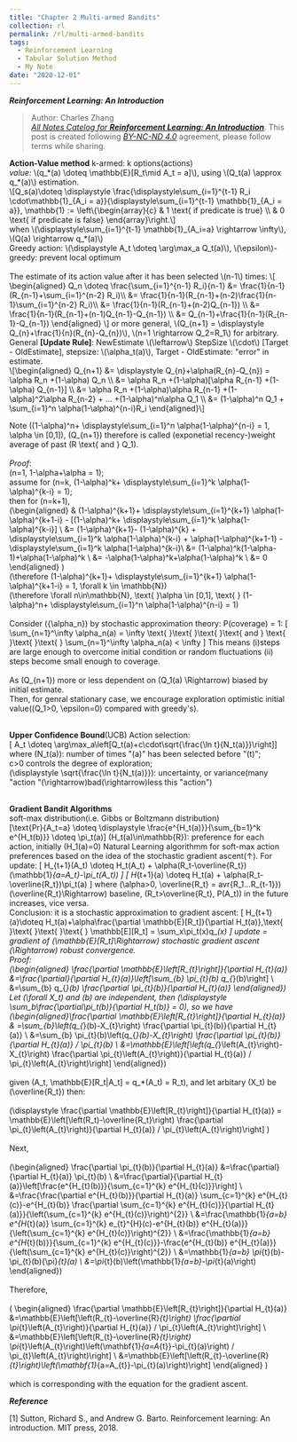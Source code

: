 ```yaml
---
title: "Chapter 2 Multi-armed Bandits"
collection: rl
permalink: /rl/multi-armed-bandits
tags:
  - Reinforcement Learning
  - Tabular Solution Method
  - My Note
date: "2020-12-01"
--- 
```

***Reinforcement Learning: An Introduction***

> Author: Charles Zhang  <br>[*All Notes Catelog for* ***Reinforcement Learning: An Introduction***](https://zcczhang.github.io/blogs/). This post is created following [*BY-NC-ND 4.0*](https://creativecommons.org/licenses/by-nc-nd/4.0/deed.en) agreement, please follow terms while sharing. 

<html>
<head>
  <meta charset="utf-8">
  <meta name="viewport" content="width=device-width">
  <title>MathJax example</title>
  <script src="https://polyfill.io/v3/polyfill.min.js?features=es6"></script>
  <script id="MathJax-script" async
          src="https://cdn.jsdelivr.net/npm/mathjax@3/es5/tex-mml-chtml.js">
  </script>
</head>
<body>
<p>
<b>Action-Value method</b>
  k-armed: k options(actions)<br>
  <i>value: </i> \(q_*(a) \doteq \mathbb{E}[R_t\mid A_t = a]\), using \(Q_t(a) \approx q_*(a)\) estimation.<br>
  \[Q_s(a)\doteq \displaystyle \frac{\displaystyle\sum_{i=1}^{t-1} R_i \cdot\mathbb{1}_{A_i = a}}{\displaystyle\sum_{i=1}^{t-1}  \mathbb{1}_{A_i = a}}, \mathbb{1} := \left\{\begin{array}{c}
     & 1 \text{ if predicate is true} \\
     & 0 \text{ if predicate is false}
\end{array}\right.\]
<br>
when \(\displaystyle\sum_{i=1}^{t-1} \mathbb{1}_{A_i=a} \rightarrow \infty\), \(Q(a) \rightarrow q_*(a)\)
<br>
Greedy action: \(\displaystyle A_t \doteq \arg\max_a Q_t(a)\), \(\epsilon\)-greedy: prevent local optimum
<br><br>
The estimate of its action value after it has been selected \(n-1\) times:
\[
\begin{aligned}
Q_n \doteq \frac{\sum_{i=1}^{n-1} R_i}{n-1} &= \frac{1}{n-1}(R_{n-1}+\sum_{i=1}^{n-2} R_i)\\
  &= \frac{1}{n-1}(R_{n-1}+(n-2)\frac{1}{n-1}\sum_{i=1}^{n-2} R_i)\\
  &= \frac{1}{n-1}(R_{n-1}+(n-2)Q_{n-1}) \\
  &= \frac{1}{n-1}(R_{n-1}+(n-1)Q_{n-1}-Q_{n-1}) \\
  &= Q_{n-1}+\frac{1}{n-1}(R_{n-1}-Q_{n-1})
\end{aligned}
\] 
or more general, \(Q_{n+1} = \displaystyle Q_{n}+\frac{1}{n}(R_{n}-Q_{n})\), \(n=1 \rightarrow Q_2=R_1\) for arbitrary.
<br>
General <b>[Update Rule]</b>: NewEstimate \(\leftarrow\) StepSize \(\cdot\) [Target - OldEstimate], stepsize: \(\alpha_t(a)\), Target - OldEstimate: "error" in estimate.
<br>
\[\begin{aligned}
Q_{n+1} &= \displaystyle Q_{n}+\alpha(R_{n}-Q_{n}) = \alpha R_n +(1-\alpha) Q_n \\
&= \alpha R_n +(1-\alpha)[\alpha R_{n-1} +(1-\alpha) Q_{n-1}] \\
&= \alpha R_n +(1-\alpha)\alpha R_{n-1} +(1-\alpha)^2\alpha R_{n-2} + ... +(1-\alpha)^n\alpha Q_1 \\
&= (1-\alpha)^n Q_1 + \sum_{i=1}^n \alpha(1-\alpha)^{n-i}R_i 
\end{aligned}\]

Note \((1-\alpha)^n+ \displaystyle\sum_{i=1}^n \alpha(1-\alpha)^{n-i} = 1, \alpha \in [0,1]\), \(Q_{n+1}\) therefore is called (exponetial recency-)weight average of past \(R \text{ and } Q_1\).<br><br>
<i>Proof</i>:<br>
\(n=1, 1-\alpha+\alpha = 1\);<br>
assume for \(n=k, (1-\alpha)^k+ \displaystyle\sum_{i=1}^k \alpha(1-\alpha)^{k-i} = 1\);<br>
then for \(n=k+1\), <br>
\(\begin{aligned} & (1-\alpha)^{k+1}+ \displaystyle\sum_{i=1}^{k+1} \alpha(1-\alpha)^{k+1-i} - [(1-\alpha)^k+ \displaystyle\sum_{i=1}^k \alpha(1-\alpha)^{k-i}] \\
&= (1-\alpha)^{k+1}- (1-\alpha)^{k} + \displaystyle\sum_{i=1}^k \alpha(1-\alpha)^{k-i} + \alpha(1-\alpha)^{k+1-1} - \displaystyle\sum_{i=1}^k \alpha(1-\alpha)^{k-i}\\
&= (1-\alpha)^k(1-\alpha-1)+\alpha(1-\alpha)^k \\
&= -\alpha(1-\alpha)^k+\alpha(1-\alpha)^k \\
&= 0
\end{aligned} 
\)<br>
\(\therefore  (1-\alpha)^{k+1}+ \displaystyle\sum_{i=1}^{k+1} \alpha(1-\alpha)^{k+1-i} = 1, \forall k \in \mathbb{N}\)<br>
\(\therefore \forall n\in\mathbb{N}, \text{ }\alpha \in [0,1], \text{ } (1-\alpha)^n+ \displaystyle\sum_{i=1}^n \alpha(1-\alpha)^{n-i} = 1\)
<br><br>
Consider \(\{\alpha_n\}\) by stochastic approximation theory: P(coverage) = 1:
\[
\sum_{n=1}^\infty \alpha_n(a) = \infty \text{ }\text{ }\text{ }\text{ and } \text{ }\text{ }\text{ } \sum_{n=1}^\infty \alpha_n(a) < \infty 
\]
This means (i)steps are large enough to overcome initial condition or random fluctuations (ii) steps become small enough to coverage.
<br><br>
As \(Q_{n+1}\) more or less dependent on \(Q_1(a) \Rightarrow\) biased by initial estimate.<br>
Then, for genral stationary case, we encourage exploration optimistic initial value(\(Q_1>0, \epsilon=0\) compared with greedy's).
<br><br>

<b>Upper Confidence Bound</b>(UCB) Action selection:   
\[ A_t \doteq \arg\max_a\left[Q_t(a)+c\cdot\sqrt{\frac{\ln t}{N_t(a)}}\right]\]
where \(N_t(a)\): number of times "\(a\)" has been selected before "\(t\)";<br>
c>0 controls the degree of exploration;<br>
\(\displaystyle \sqrt{\frac{\ln t}{N_t(a)}}\): uncertainty, or variance(many "action "\(\rightarrow\)bad\(\rightarrow\)less this "action")
<br><br>

<b>Gradient Bandit Algorithms</b><br>
soft-max distribution(i.e. Gibbs or Boltzmann distribution)<br>
\[\text{Pr}\{A_t=a\} \doteq \displaystyle \frac{e^{H_t(a)}}{\sum_{b=1}^k e^{H_t(b)}} \doteq \pi_t(a)\]
\(H_t(a)\in\mathbb{R}\): preference for each action, initially \(H_1(a)=0\)
Natural Learning algorithmm for soft-max action preferences based on the idea of the stochastic gradient ascent(↑). For update: 
\[
H_{t+1}(A_t) \doteq H_t(A_t) + \alpha(R_t-\overline{R_t})(\mathbb{1}_{a=A_t}-\pi_t(A_t))
\]
\[
H_{t+1}(a) \doteq H_t(a) + \alpha(R_t-\overline{R_t})\pi_t(a)
\]
where \(\alpha>0, \overline{R_t} = avr\{R_1...R_{t-1}\}\)<br>
\(\overline{R_t}\Rightarrow\) baseline, \(R_t>\overline{R_t}, P(A_t)\) in the future increases, vice versa.
<br>
Conclusion: it is a stochastic approximation to gradient ascent:
\[
H_{t+1}(a)\doteq H_t(a)+\alpha\frac{\partial \mathbb{E}[R_t]}{\partial H_t(a)},\text{ }\text{ }\text{ }\text{ }  \mathbb[E][R_t] = \sum_x\pi_t(x)q_*(x)
\]
update = gradient of \(\mathbb{E}[R_t]\Rightarrow\) stochastic gradient ascent \(\Rightarrow\) robust convergence.
<br>
<i>Proof:</i>
<br>
\(\begin{aligned} \frac{\partial \mathbb{E}\left[R_{t}\right]}{\partial H_{t}(a)} &=\frac{\partial}{\partial H_{t}(a)}\left[\sum_{b} \pi_{t}(b) q_{*}(b)\right] \\ &=\sum_{b} q_{*}(b) \frac{\partial \pi_{t}(b)}{\partial H_{t}(a)} \end{aligned}\)
<br>
Let \(\forall X_t\) and \(b\) are independent, then \(\displaystyle \sum_b\frac{\partial\pi_t(b)}{\partial H_t(b)} = 0\), so we have
<br>
\(\begin{aligned}\frac{\partial \mathbb{E}\left[R_{t}\right]}{\partial H_{t}(a)} &
=\sum_{b}\left(q_{*}(b)-X_{t}\right) \frac{\partial \pi_{t}(b)}{\partial H_{t}(a)} \\
&=\sum_{b} \pi_{t}(b)\left(q_{*}(b)-X_{t}\right) \frac{\partial \pi_{t}(b)}{\partial H_{t}(a)} / \pi_{t}(b) \\
&=\mathbb{E}\left[\left(q_{*}\left(A_{t}\right)-X_{t}\right) \frac{\partial \pi_{t}\left(A_{t}\right)}{\partial H_{t}(a)} / \pi_{t}\left(A_{t}\right)\right]
\end{aligned}\)
<br><br>
given \(A_t, \mathbb{E}[R_t|A_t] = q_*(A_t) = R_t\), and let arbitary \(X_t\) be \(\overline{R_t}\) then:
<br><br>
\(\displaystyle
\frac{\partial \mathbb{E}\left[R_{t}\right]}{\partial H_{t}(a)} = \mathbb{E}\left[\left(R_t)-\overline{R_t}\right) \frac{\partial \pi_{t}\left(A_{t}\right)}{\partial H_{t}(a)} / \pi_{t}\left(A_{t}\right)\right]
\)
<br><br>
Next,
<br><br>
\(\begin{aligned}
\frac{\partial \pi_{t}(b)}{\partial H_{t}(a)} &=\frac{\partial}{\partial H_{t}(a)} \pi_{t}(b) \\
&=\frac{\partial}{\partial H_{t}(a)}\left[\frac{e^{H_{t}(b)}}{\sum_{c=1}^{k} e^{H_{t}(c)}}\right] \\
&=\frac{\frac{\partial e^{H_{t}(b)}}{\partial H_{t}(a)} \sum_{c=1}^{k} e^{H_{t}(c)}-e^{H_{t}(b)} \frac{\partial \sum_{c=1}^{k} e^{H_{t}(c)}}{\partial H_{t}(a)}}{\left(\sum_{c=1}^{k} e^{H_{t}(c)}\right)^{2}} \\
&=\frac{\mathbb{1}_{a=b} e^{H_{t}(a)} \sum_{c=1}^{k} e_{t}^{H}(c)-e^{H_{t}(b)} e^{H_{t}(a)}}{\left(\sum_{c=1}^{k} e^{H_{t}(c)}\right)^{2}} \\
&=\frac{\mathbb{1}_{a=b} e^{H_{t}(b)}}{\sum_{c=1}^{k} e^{H_{t}(c)}}-\frac{e^{H_{t}(b)} e^{H_{t}(a)}}{\left(\sum_{c=1}^{k} e^{H_{t}(c)}\right)^{2}} \\
&=\mathbb{1}_{a=b} \pi_{t}(b)-\pi_{t}(b){\pi}_{t}(a) \\
&=\pi_{t}(b)\left(\mathbb{1}_{a=b}-\pi_{t}(a)\right)
\end{aligned}\)
<br><br>
Therefore,
<br><br>
\(
\begin{aligned}
\frac{\partial \mathbb{E}\left[R_{t}\right]}{\partial H_{t}(a)} &=\mathbb{E}\left[\left(R_{t}-\overline{R}_{t}\right) \frac{\partial \pi_{t}\left(A_{t}\right)}{\partial H_{t}(a)} / \pi_{t}\left(A_{t}\right)\right] \\
&=\mathbb{E}\left[\left(R_{t}-\overline{R}_{t}\right) \pi_{t}\left(A_{t}\right)\left(\mathbf{1}_{a=A_{t}}-\pi_{t}(a)\right) / \pi_{t}\left(A_{t}\right)\right] \\
&=\mathbb{E}\left[\left(R_{t}-\overline{R}_{t}\right)\left(\mathbf{1}_{a=A_{t}}-\pi_{t}(a)\right)\right]
\end{aligned}
\)
<br><br>
which is corresponding with the equation for the gradient ascent. 
</p>
</body>
</html> 

***Reference***

[1] Sutton, Richard S., and Andrew G. Barto. Reinforcement learning: An introduction. MIT press, 2018.